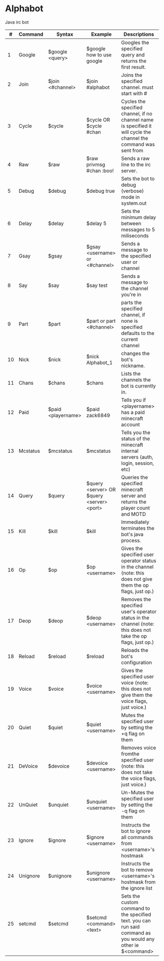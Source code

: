 Alphabot
========

Java irc bot
<table>
<thead>
<tr>
<th>#</th>
<th>Command</th>
<th>Syntax</th>
<th>Example</th>
<th>Descriptions</th>
</tr>
</thead>
	 <tbody>
	    <tr><td>1</td><td>Google</td><td>$google &lt;query&gt;</td><td>$google how to use google</td><td>Googles the specified query and returns the first result.</td></tr>
	    <tr><td>2</td><td>Join</td><td>$join &lt;#channel&gt;</td><td>$join #alphabot</td><td>Joins the specified channel. must start with #</td></tr>
	    <tr><td>3</td><td>Cycle</td><td>$cycle</td><td>$cycle OR $cycle #chan</td><td>Cycles the specified channel, if no channel name is specified it will cycle the channel the command was sent from</td></tr>
	    <tr><td>4</td><td>Raw</td><td>$raw</td><td>$raw privmsg #chan :boo!</td><td>Sends a raw line to the irc server.</td></tr>
	    <tr><td>5</td><td>Debug</td><td>$debug</td><td>$debug true</td><td>Sets the bot to debug (verbose) mode in system.out</td></tr>
	    <tr><td>6</td><td>Delay</td><td>$delay</td><td>$delay 5</td><td>Sets the minimum delay between messages to 5 miliseconds</td></tr>
	    <tr><td>7</td><td>Gsay</td><td>$gsay</td><td>$gsay &lt;username&gt; or &lt;#channel&gt;</td><td>Sends a message to the specified user or channel</td></tr>
	    <tr><td>8</td><td>Say</td><td>$say</td><td>$say test</td><td>Sends a message to the channel you're in</td></tr>
	    <tr><td>9</td><td>Part</td><td>$part</td><td>$part or part &lt;#channel&gt;</td><td>parts the specified channel, if none is specified defaults to the current channel</td></tr>
	    <tr><td>10</td><td>Nick</td><td>$nick</td><td>$nick Alphabot_1<td>changes the bot's nickname.</td></tr>
	    <tr><td>11</td><td>Chans</td><td>$chans</td><td>$chans<td>Lists the channels the bot is currently in.</td></tr>
	    <tr><td>12</td><td>Paid</td><td>$paid &lt;playername&gt;</td><td>$paid zack6849<td>Tells you if &lt;playername&gt; has a paid minecraft account</td></tr>
	    <tr><td>13</td><td>Mcstatus</td><td>$mcstatus</td><td>$mcstatus<td>Tells you the status of the minecraft internal servers (auth, login, session, etc)</td></tr>
	    <tr><td>14</td><td>Query</td><td>$query</td><td>$query &lt;server&gt OR $query &lt;server&gt &lt;port&gt<td>Queries the specified minecraft server and returns the player count and MOTD</td></tr>
	    <tr><td>15</td><td>Kill</td><td>$kill</td><td>$kill<td>Immediately terminates the bot's java process.</td></tr>
	    <tr><td>16</td><td>Op</td><td>$op</td><td>$op &lt;username&gt;<td>Gives the specified user operator status in the channel (note: this does not give them the op flags, just op.)</td></tr>
	    <tr><td>17</td><td>Deop</td><td>$deop</td><td>$deop &lt;username&gt;<td>Removes the specified user's operator status in the channel (note: this does not take the op flags, just op.)</td></tr>
	    <tr><td>18</td><td>Reload</td><td>$reload</td><td>$reload<td>Reloads the bot's configuration</td></tr>
	    <tr><td>19</td><td>Voice</td><td>$voice</td><td>$voice &lt;username&gt;<td>Gives the specified user voice (note: this does not give them the voice flags, just voice.)</td></tr>
	    <tr><td>20</td><td>Quiet</td><td>$quiet</td><td>$quiet &lt;username&gt;<td>Mutes the specified user by setting the +q flag on them</td></tr>
	    <tr><td>21</td><td>DeVoice</td><td>$devoice</td><td>$devoice &lt;username&gt;<td>Removes voice fromthe specified user (note: this does not take the voice flags, just voice.)</td></tr>
	    <tr><td>22</td><td>UnQuiet</td><td>$unquiet</td><td>$unquiet &lt;username&gt;<td>Un-Mutes the specified user by setting the -q flag on them</td></tr>
	    <tr><td>23</td><td>Ignore</td><td>$ignore</td><td>$ignore &lt;username&gt;<td>Instructs the bot to ignore all commands from &lt;username&gt;'s hostmask</td></tr>
	    <tr><td>24</td><td>Unignore</td><td>$unignore</td><td>$unignore &lt;username&gt;<td>Instructs the bot to remove &lt;username&gt;'s hostmask from the ignore list</td></tr>
	    <tr><td>25</td><td>setcmd</td><td>$setcmd</td><td>$setcmd &lt;command&gt; &lt;text&gt;</td><td>Sets the custom command to the specified text. you can run said command as you would any other ie $&ltcommand&gt;</td>
	 </tbody>
 </table>
 